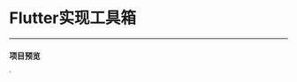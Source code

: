 # Flutter实现工具箱
<hr>

#### 项目预览
<img src="https://s3.bmp.ovh/imgs/2023/04/20/340caa2c5b21b880.png" style="zoom: 20%"/>

